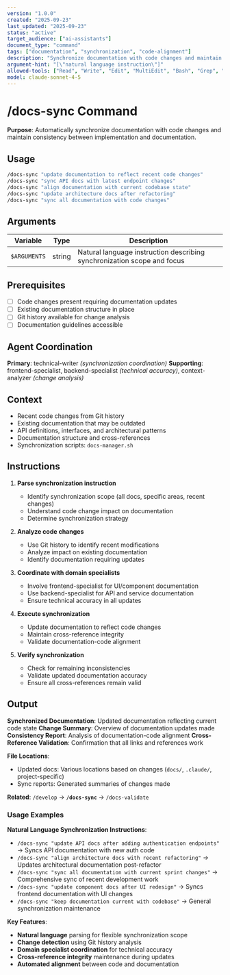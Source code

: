 ```yaml
---
version: "1.0.0"
created: "2025-09-23"
last_updated: "2025-09-23"
status: "active"
target_audience: ["ai-assistants"]
document_type: "command"
tags: ["documentation", "synchronization", "code-alignment"]
description: "Synchronize documentation with code changes and maintain consistency"
argument-hint: "[\"natural language instruction\"]"
allowed-tools: ["Read", "Write", "Edit", "MultiEdit", "Bash", "Grep", "Glob", "TodoWrite", "Task"]
model: claude-sonnet-4-5
---
```


# /docs-sync Command

**Purpose**: Automatically synchronize documentation with code changes and maintain consistency between implementation and documentation.

## Usage

```bash
/docs-sync "update documentation to reflect recent code changes"
/docs-sync "sync API docs with latest endpoint changes"
/docs-sync "align documentation with current codebase state"
/docs-sync "update architecture docs after refactoring"
/docs-sync "sync all documentation with code changes"
```

## Arguments

| Variable | Type | Description |
|----------|------|-------------|
| `$ARGUMENTS` | string | Natural language instruction describing synchronization scope and focus |

## Prerequisites

- [ ] Code changes present requiring documentation updates
- [ ] Existing documentation structure in place
- [ ] Git history available for change analysis
- [ ] Documentation guidelines accessible

## Agent Coordination

**Primary**: technical-writer _(synchronization coordination)_
**Supporting**: frontend-specialist, backend-specialist _(technical accuracy)_, context-analyzer _(change analysis)_

## Context

- Recent code changes from Git history
- Existing documentation that may be outdated
- API definitions, interfaces, and architectural patterns
- Documentation structure and cross-references
- Synchronization scripts: `docs-manager.sh`

## Instructions

1. **Parse synchronization instruction**
   - Identify synchronization scope (all docs, specific areas, recent changes)
   - Understand code change impact on documentation
   - Determine synchronization strategy

2. **Analyze code changes**
   - Use Git history to identify recent modifications
   - Analyze impact on existing documentation
   - Identify documentation requiring updates

3. **Coordinate with domain specialists**
   - Involve frontend-specialist for UI/component documentation
   - Use backend-specialist for API and service documentation
   - Ensure technical accuracy in all updates

4. **Execute synchronization**
   - Update documentation to reflect code changes
   - Maintain cross-reference integrity
   - Validate documentation-code alignment

5. **Verify synchronization**
   - Check for remaining inconsistencies
   - Validate updated documentation accuracy
   - Ensure all cross-references remain valid

## Output

**Synchronized Documentation**: Updated documentation reflecting current code state
**Change Summary**: Overview of documentation updates made
**Consistency Report**: Analysis of documentation-code alignment
**Cross-Reference Validation**: Confirmation that all links and references work

**File Locations**:
- Updated docs: Various locations based on changes (`docs/`, `.claude/`, project-specific)
- Sync reports: Generated summaries of changes made

**Related**: `/develop` → **`/docs-sync`** → `/docs-validate`

### Usage Examples

**Natural Language Synchronization Instructions**:
- `/docs-sync "update API docs after adding authentication endpoints"` → Syncs API documentation with new auth code
- `/docs-sync "align architecture docs with recent refactoring"` → Updates architectural documentation post-refactor
- `/docs-sync "sync all documentation with current sprint changes"` → Comprehensive sync of recent development work
- `/docs-sync "update component docs after UI redesign"` → Syncs frontend documentation with UI changes
- `/docs-sync "keep documentation current with codebase"` → General synchronization maintenance

**Key Features**:
- **Natural language** parsing for flexible synchronization scope
- **Change detection** using Git history analysis
- **Domain specialist coordination** for technical accuracy
- **Cross-reference integrity** maintenance during updates
- **Automated alignment** between code and documentation